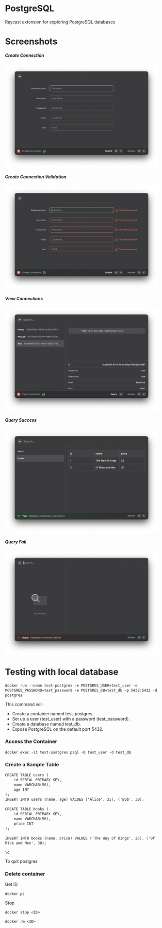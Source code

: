 # PostgreSQL

Raycast extension for exploring PostgreSQL databases

# Screenshots

##### Create Connection

![create connection](./screenshots/create_conn.png)

##### Create Connection Validation

![create connection validation](./screenshots/create_conn_validation.png)

##### View Connections

![view connections](./screenshots/view_conns.png)

##### Query Success

![query success](./screenshots/conn_success.png)

##### Query Fail

![query fail](./screenshots/conn_fail.png)

# Testing with local database

```
docker run --name test-postgres -e POSTGRES_USER=test_user -e POSTGRES_PASSWORD=test_password -e POSTGRES_DB=test_db -p 5432:5432 -d postgres
```

This command will:

- Create a container named test-postgres.
- Set up a user (test_user) with a password (test_password).
- Create a database named test_db.
- Expose PostgreSQL on the default port 5432.

### Access the Container

```
docker exec -it test-postgres psql -U test_user -d test_db
```

### Create a Sample Table

```
CREATE TABLE users (
    id SERIAL PRIMARY KEY,
    name VARCHAR(50),
    age INT
);
INSERT INTO users (name, age) VALUES ('Alice', 25), ('Bob', 30);

CREATE TABLE books (
    id SERIAL PRIMARY KEY,
    name VARCHAR(50),
    price INT
);

INSERT INTO books (name, price) VALUES ('The Way of Kings', 25), ('Of Mice and Men', 30);
```

```
\q
```

To quit postgres

### Delete container

Get ID

```
docker ps
```

Stop

```
docker stop <ID>
```

```
docker rm <ID>
```
